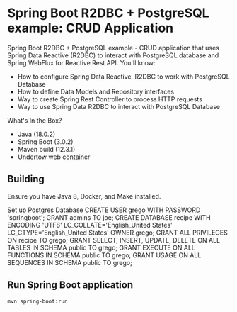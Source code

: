 # Spring Boot R2DBC + PostgreSQL example: CRUD Application

Spring Boot R2DBC + PostgreSQL example - CRUD application that uses Spring Data Reactive (R2DBC) to interact with PostgreSQL database and Spring WebFlux for Reactive Rest API. You'll know:
- How to configure Spring Data Reactive, R2DBC to work with PostgreSQL Database
- How to define Data Models and Repository interfaces
- Way to create Spring Rest Controller to process HTTP requests
- Way to use Spring Data R2DBC to interact with PostgreSQL Database

What's In the Box?

* Java (18.0.2)
* Spring Boot (3.0.2)
* Maven build (12.3.1)
* Undertow web container

## Building
Ensure you have Java 8, Docker, and Make installed.

Set up Postgres Database
CREATE USER grego WITH PASSWORD 'springboot';
GRANT admins TO joe;
CREATE DATABASE recipe WITH ENCODING 'UTF8' LC_COLLATE='English_United States' LC_CTYPE='English_United States' OWNER grego;
GRANT ALL PRIVILEGES ON recipe TO grego;
GRANT SELECT, INSERT, UPDATE, DELETE ON ALL TABLES IN SCHEMA public TO grego;
GRANT EXECUTE ON ALL FUNCTIONS IN SCHEMA public TO grego;
GRANT USAGE ON ALL SEQUENCES IN SCHEMA public TO grego;

## Run Spring Boot application
```
mvn spring-boot:run
```
